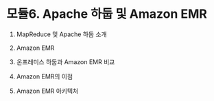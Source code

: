 # 모듈6. Apache 하둡 및 Amazon EMR

1. MapReduce 및 Apache 하둡 소개

2. Amazon EMR

3. 온프레미스 하둡과 Amazon EMR 비교

4. Amazon EMR의 이점

5. Amazon EMR 아키텍처
